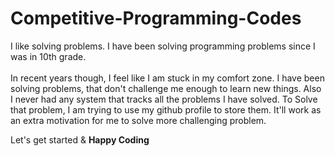 # Competitive-Programming-Codes

I like solving problems. I have been solving programming problems since I was in 10th grade. <br><br>
In recent years though, I feel like I am stuck in my comfort zone. I have been solving problems, that don't challenge me enough to learn new things. Also I never had any system that tracks all the problems I have solved. To Solve that problem, I am trying to use my github profile to store them. It'll work as an extra motivation for me to solve more challenging problem.

Let's get started & <b>Happy Coding</b>
